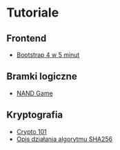 # Tutoriale

## Frontend

* [Bootstrap 4 w 5 minut](https://medium.freecodecamp.org/learn-bootstrap-4-in-5-minutes-da94728efe41)

## Bramki logiczne

* [NAND Game](https://nandgame.com/)

## Kryptografia

* [Crypto 101](https://www.crypto101.io/)
* [Opis działania algorytmu SHA256](https://sha256algorithm.com/)
